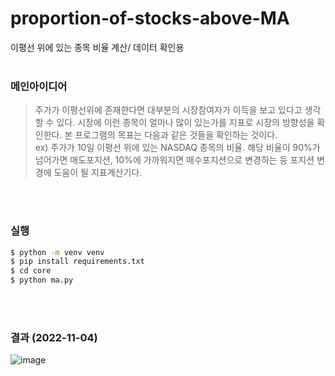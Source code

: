 # proportion-of-stocks-above-MA
이평선 위에 있는 종목 비율 계산/ 데이터 확인용
<br>
<br>

### 메인아이디어

>주가가 이평선위에 존재한다면 대부분의 시장참여자가 이득을 보고 있다고 생각할 수 있다. 시장에 이런 종목이 얼마나 많이 있는가를 지표로 시장의 방향성을 확인한다.
본 프로그램의 목표는 다음과 같은 것들을 확인하는 것이다.<br>
ex) 주가가 10일 이평선 위에 있는 NASDAQ 종목의 비율.
해당 비율이 90%가 넘어가면 매도포지션, 10%에 가까워지면 매수포지션으로 변경하는 등 포지션 변경에 도움이 될 지표계산기다.

<br>
<br>

### 실행
```bash
$ python -m venv venv
$ pip install requirements.txt
$ cd core
$ python ma.py
```
<br>
<br>

### 결과 (2022-11-04)
![image](https://user-images.githubusercontent.com/67510613/199876345-035ec6ab-af50-4853-bc64-361623e62e99.png)

